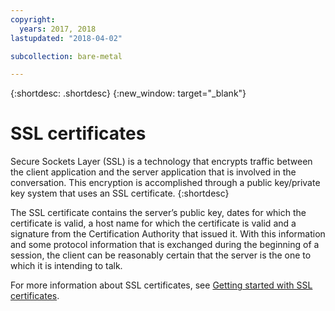 ```yaml
---
copyright:
  years: 2017, 2018
lastupdated: "2018-04-02"

subcollection: bare-metal

---
```


{:shortdesc: .shortdesc}
{:new_window: target="_blank"}


# SSL certificates
Secure Sockets Layer (SSL) is a technology that encrypts traffic between the client application and the server application that is involved in the conversation. This encryption is accomplished through a public key/private key system that uses an SSL certificate.
{:shortdesc}

The SSL certificate contains the server’s public key, dates for which the certificate is valid, a host name for which the certificate is valid and a signature from the Certification Authority that issued it. With this information and some protocol information that is exchanged during the beginning of a session, the client can be reasonably certain that the server is the one to which it is intending to talk.

For more information about SSL certificates, see [Getting started with SSL certificates](/docs/infrastructure/ssl-certificates?topic=ssl-certificates-getting-started-tutorial).
